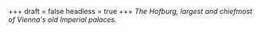 
+++
draft = false
headless = true
+++
_The Hofburg, largest and chiefmost of Vienna's old Imperial palaces._

